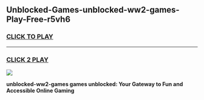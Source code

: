 
## Unblocked-Games-unblocked-ww2-games-Play-Free-r5vh6
<h3>
<a href="https://premium76.site?title=unblocked-ww2-games&ref=23A">CLICK TO PLAY</a></h3>
<hr>

<h3>
<a href="https://premium76.site?title=unblocked-ww2-games&ref=23A">CLICK 2 PLAY</a>
  
</h3>

<a href="https://premium76.site?title=unblocked-ww2-games&ref=23A"><img src="https://clearcache.store/games.png"></a>


**unblocked-ww2-games games unblocked: Your Gateway to Fun and Accessible Online Gaming**

